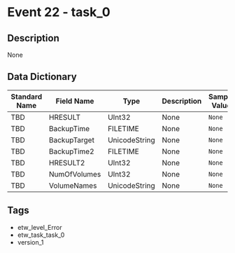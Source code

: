 # Event 22 - task_0

## Description
None

## Data Dictionary
|Standard Name|Field Name|Type|Description|Sample Value|
|---|---|---|---|---|
|TBD|HRESULT|UInt32|None|`None`|
|TBD|BackupTime|FILETIME|None|`None`|
|TBD|BackupTarget|UnicodeString|None|`None`|
|TBD|BackupTime2|FILETIME|None|`None`|
|TBD|HRESULT2|UInt32|None|`None`|
|TBD|NumOfVolumes|UInt32|None|`None`|
|TBD|VolumeNames|UnicodeString|None|`None`|

## Tags
* etw_level_Error
* etw_task_task_0
* version_1